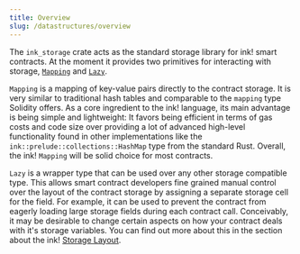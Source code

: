 ```yaml
---
title: Overview
slug: /datastructures/overview
---
```


The `ink_storage` crate acts as the standard storage library for ink! smart contracts.
At the moment it provides two primitives for interacting with storage, 
[`Mapping`](https://docs.rs/ink_storage/4.0.0-beta.1/ink_storage/struct.Mapping.html)
and [`Lazy`](https://docs.rs/ink_storage/4.0.0-beta.1/ink_storage/struct.Lazy.html).

`Mapping` is a mapping of key-value pairs directly to the contract storage. It is very 
similar to traditional hash tables and comparable to the `mapping` type Solidity offers.
As a core ingredient to the ink! language, its main advantage is being simple and 
lightweight: It favors being efficient in terms of gas costs and code size 
over providing a lot of advanced high-level functionality found in other implementations 
like the `ink::prelude::collections::HashMap` type from the standard Rust.
Overall, the ink! `Mapping` will be solid choice for most contracts.

`Lazy` is a wrapper type that can be used over any other storage compatible type. 
This allows smart contract developers fine grained manual control over the layout of 
the contract storage by assigning a separate storage cell for the field. For example, 
it can be used to prevent the contract from eagerly loading large storage fields 
during each contract call.
Conceivably, it may be desirable to change certain aspects on how your contract deals with 
it's storage variables. You can find out more about this in the section about the ink!
[Storage Layout](https://use.ink/versioned_docs/version-4.0.0-alpha.1/datastructures/storage-layout).
